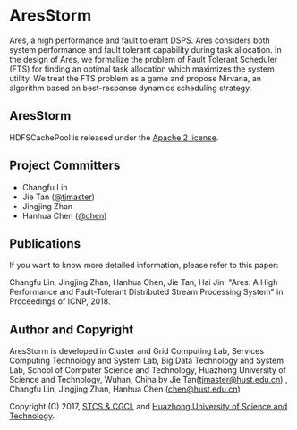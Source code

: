 # AresStorm
Ares, a high performance and fault tolerant DSPS. Ares considers both system performance and fault tolerant capability during task allocation. In the design of Ares, we formalize the problem of Fault Tolerant Scheduler (FTS) for finding an optimal task allocation which maximizes the system utility. We treat the FTS problem as a game and propose Nirvana, an algorithm based on best-response dynamics scheduling strategy.

## AresStorm

HDFSCachePool is released under the [Apache 2 license](http://www.apache.org/licenses/LICENSE-2.0.html).

## Project Committers
* Changfu Lin
* Jie Tan ([@tjmaster](https://tjcug.github.io/))
* Jingjing Zhan
* Hanhua Chen ([@chen](chen@hust.edu.cn/))

## Publications

If you want to know more detailed information, please refer to this paper:

Changfu Lin, Jingjing Zhan, Hanhua Chen, Jie Tan, Hai Jin.  "Ares: A High Performance and Fault-Tolerant Distributed Stream Processing System" in Proceedings of ICNP, 2018.

## Author and Copyright

AresStorm is developed in Cluster and Grid Computing Lab, Services Computing Technology and System Lab, Big Data Technology and System Lab, School of Computer Science and Technology, Huazhong University of Science and Technology, Wuhan, China by Jie Tan(tjmaster@hust.edu.cn) , Changfu Lin, Jingjing Zhan, Hanhua Chen (chen@hust.edu.cn)

Copyright (C) 2017, [STCS & CGCL](http://grid.hust.edu.cn/) and [Huazhong University of Science and Technology](http://www.hust.edu.cn).


